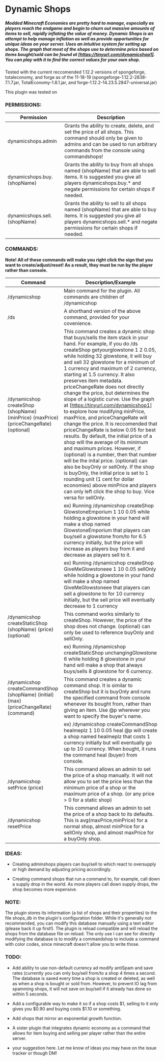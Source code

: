 # Dynamic Shops
##### Modded Minecraft Economies are pretty hard to manage, especially as players reach the endgame and begin to churn out massive amounts of items to sell, rapidly inflating the value of money. Dynamic Shops is an attempt to help manage inflation as well as provide opportunities for unique ideas on your server. Uses an intuitive system for setting up shops. The graph that most of the shops use to determine price based on items bought/sold can be found at [https://tinyurl.com/dynamicshop1]. You can play with it to find the correct values for your own shop.

Tested with the current reccomended 1.12.2 versions of spongeforge, totaleconomy, and forge as of the 11-18-19 (spongeforge-1.12.2-2838-7.1.7.jar, TotalEconomy-1.8.1.jar, and forge-1.12.2-14.23.5.2847-universal.jar)

This plugin was tested on 

### PERMISSIONS:
| Permission                                             | Description                                                                                                                                                                                        |
|------------------------------------------------------|----------------------------------------------------------------------------------------------------------------------------------------------------------------------------|
| dynamicshops.admin           | Grants the ability to create, delete, and set the price of all shops. This command should only be given to admins and can be used to run arbitrary commands from the console using commandshops!   |
| dynamicshops.buy.(shopName)  | Grants the ability to buy from all shops named (shopName) that are able to sell items. It is suggested you give all players dynamicshops.buy.* and negate permissions for certain shops if needed. |
| dynamicshops.sell.(shopName) | Grants the ability to sell to all shops named (shopName) that are able to buy items. It is suggested you give all players dynamicshops.sell.* and negate permissions for certain shops if needed.  |
### COMMANDS:

**Note! All of these commands will make you right click the sign that you want to create/adjust/reset! As a result, they must be run by the player rather than console.**

| Command                                                                               | Description/Example                                                                                                                                                                                                                                                                                                                                                                                                                                                                                                                                                                                                                                                                                                                                                                                                                                                                                                                                                                                                                                                      |
|---------------------------------------------------------------------------------------|--------------------------------------------------------------------------------------------------------------------------------------------------------------------------------------------------------------------------------------------------------------------------------------------------------------------------------------------------------------------------------------------------------------------------------------------------------------------------------------------------------------------------------------------------------------------------------------------------------------------------------------------------------------------------------------------------------------------------------------------------------------------------------------------------------------------------------------------------------------------------------------------------------------------------------------------------------------------------------------------------------------------------------------------------------------------------|
| /dynamicshop                                                                          | Main command for the plugin. All commands are children of /dynamicshop                                                                                                                                                                                                                                                                                                                                                                                                                                                                                                                                                                                                                                                                                                                                                                                                                                                                                                                                                                                                   |
| /ds                                                                                   | A shorthand version of the above command, provided for your covenience.                                                                                                                                                                                                                                                                                                                                                                                                                                                                                                                                                                                                                                                                                                                                                                                                                                                                                                                                                                                                  |
| /dynamicshop createShop (shopName) (minPrice) (maxPrice) (priceChangeRate) (optional) | This command creates a dynamic shop that buys/sells the item stack in your hand. For example, if you do /ds createShop getyourglowstone 1 2 0.05, while holding 32 glowstone, it will buy and sell 32 glowstone for a minimum of 1 currency and maximum of 2 currency, starting at 1.5 currency. It also preserves item metadata. priceChangeRate does not directly change the price, but determines the slope of a logistic curve. Use the graph at [https://tinyurl.com/dynamicshop1] to explore how modifying minPrice, maxPrice, and priceChangeRate will change the price. It is reccomended that priceChangeRate is below 0.05 for best results. By default, the initial price of a shop will the average of its minimum and maximum prices. However, if (optional) is a number, then that number will be the inital price. (optional) can also be buyOnly or sellOnly. If the shop is buyOnly, the initial price is set to 1 rounding unit (1 cent for dollar economies) above minPrice and players can only left click the shop to buy. Vice versa for sellOnly. |
|                                                                                       | ex) Running /dynamicshop createShop GlowstoneEmporium 1 10 0.05 while holding a glowstone in your hand will make a shop named GlowstoneEmporium that players can buy/sell a glowstone from/to for 6.5 currency initially, but the price will increase as players buy from it and decrease as players sell to it.                                                                                                                                                                                                                                                                                                                                                                                                                                                                                                                                                                                                                                                                                                                                                         |
|                                                                                       | ex) Running /dynamicshop createShop GiveMeGlowstoneee 1 10 0.05 sellOnly while holding a glowstone in your hand will make a shop named GiveMeGlowstoneee that players can sell a glowstone to for 10 currency initially, but the sell price will eventually decrease to 1 currency                                                                                                                                                                                                                                                                                                                                                                                                                                                                                                                                                                                                                                                                                                                                                                                       |
| /dynamicshop createStaticShop (shopName) (price) (optional)                           | This command works similarly to createShop. However, the price of the shop does not change. (optional) can only be used to reference buyOnly and sellOnly.                                                                                                                                                                                                                                                                                                                                                                                                                                                                                                                                                                                                                                                                                                                                                                                                                                                                                                               |
|                                                                                       | ex) Running /dynamicshop createStaticShop unchangingGlowstone 6 while holding 8 glowstone in your hand will make a shop that always buys/sells 8 glowstone for 6 currency.                                                                                                                                                                                                                                                                                                                                                                                                                                                                                                                                                                                                                                                                                                                                                                                                                                                                                               |
| /dynamicshop createCommandShop (shopName) (initial) (max) (priceChangeRate) (command) | This command creates a dynamic command shop. It is similar to createShop but it is buyOnly and runs the specified command from console whenever its bought from, rather than giving an item. Use @p wherever you want to specify the buyer's name.                                                                                                                                                                                                                                                                                                                                                                                                                                                                                                                                                                                                                                                                                                                                                                                                                       |
|                                                                                       | ex) /dynamicshop createCommandShop healmeplz 1 10 0.05 heal @p will create a shop named healmeplz that costs 1 currency initially but will eventually go up to 10 currency. When bought, it runs the command heal (buyer) from console.                                                                                                                                                                                                                                                                                                                                                                                                                                                                                                                                                                                                                                                                                                                                                                                                                                  |
| /dynamicshop setPrice (price)                                                         | This command allows an admin to set the price of a shop manually. It will not allow you to set the price less than the minimum price of a shop or the maximum price of a shop. (or any price > 0 for a static shop)                                                                                                                                                                                                                                                                                                                                                                                                                                                                                                                                                                                                                                                                                                                                                                                                                                                      |
| /dynamicshop resetPrice                                                               | This command allows an admin to set the price of a shop back to its defaults. This is avg(maxPrice,minPrice) for a normal shop, almost minPrice for a sellOnly shop, and almost maxPrice for a buyOnly shop.                                                                                                                                                                                                                                                                                                                                                                                                                                                                                                                                                                                                                                                                                                                                                                                                                                                             |

### IDEAS:

- Creating adminshops players can buy/sell to which react to oversupply or high demand by adjusting pricing accordingly. 

- Creating command shops that run a command to, for example, call down a supply drop in the world. As more players call down supply drops, the shop becomes more expensive.

### NOTE:

The plugin stores its information (a list of shops and their properties) to the file shops_db in the plugin's configuration folder. While it's generally not recommended, you can modify this database manually using a text editor (please back it up first!). The plugin is reload compatible and will reload the shops from the database file on reload. The only use I can see for directly modifying the database is to modify a commandshop to include a command with color codes, since minecraft doesn't allow you to write those.

### TODO:

- Add ability to use non-default currency ad modify antiSpam and save rates (currently you can only buy/sell from/to a shop 4 times a second. The database is saved every time a shop is created or deleted, as well as when a shop is bought or sold from. However, to prevent IO lag from spamming shops, it will not save on buy/sell if it already has done so within 5 seconds.

- Add a configurable way to make it so if a shop costs $1, selling to it only gives you $0.90 and buying costs $1.10 or something.

- Add shops that mirror an exponential growth function. 

- A sister plugin that integrates dynamic economy as a command that allows for item buying and selling per player rather than the entire server.

- your suggestion here. Let me know of ideas you may have on the issue tracker or though DM!